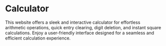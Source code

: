 # Calculator
This website offers a sleek and interactive calculator for effortless arithmetic operations, quick entry clearing, digit deletion, and instant square calculations. Enjoy a user-friendly interface designed for a seamless and efficient calculation experience.
